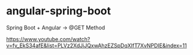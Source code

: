 # angular-spring-boot
Spring Boot + Angular -> @GET Method

https://www.youtube.com/watch?v=fv_EkS34afE&list=PLVz2XdJiJQxwAhzEZSpDqXlfT7XvNPDIE&index=11
